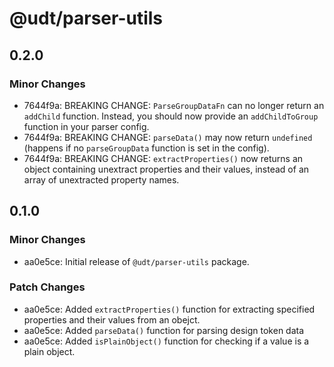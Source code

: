 # @udt/parser-utils

## 0.2.0

### Minor Changes

- 7644f9a: BREAKING CHANGE: `ParseGroupDataFn` can no longer return an `addChild` function. Instead, you should now provide an `addChildToGroup` function in your parser config.
- 7644f9a: BREAKING CHANGE: `parseData()` may now return `undefined` (happens if no `parseGroupData` function is set in the config).
- 7644f9a: BREAKING CHANGE: `extractProperties()` now returns an object containing unextract properties and their values, instead of an array of unextracted property names.

## 0.1.0

### Minor Changes

- aa0e5ce: Initial release of `@udt/parser-utils` package.

### Patch Changes

- aa0e5ce: Added `extractProperties()` function for extracting specified properties and their values from an obejct.
- aa0e5ce: Added `parseData()` function for parsing design token data
- aa0e5ce: Added `isPlainObject()` function for checking if a value is a plain object.
